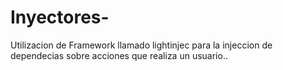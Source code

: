 # Inyectores-

Utilizacion de Framework llamado lightinjec para la injeccion de dependecias sobre acciones que realiza un usuario..
